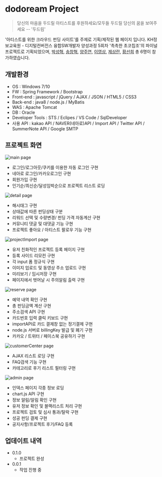 # dodoream Project
> 당신의 마음을 두드릴 아티스트를 후원하세요/모두들 두드릴 당신의 꿈을 보여주세요 -- '두드림'


'아티스트를 위한 크라우드 펀딩 사이트'를 주제로 기획/제작된 웹 페이지 입니다.
KH정보교육원 - 디지털컨버전스 융합SW개발자 양성과정 5회차 '촉촉한 초코칩조'의 파이널 프로젝트로 기획되었으며,
[박성혁](https://github.com/park-sh1), [송창혁](https://github.com/crckrjck), [양주연](https://github.com/wndus12), [이영상](https://github.com/0-sanglee), [제상란](https://github.com/jesangran), [황선희](https://github.com/raonnzena12) 총 6명이 참가하였습니다.


## 개발환경

- OS : Windows 7/10
- FW : Spring Framework / Bootstrap
- Front-end : javascript / jQuery / AJAX / JSON / HTML5 / CSS3
- Back-end : java8 / node.js / MyBatis
- WAS : Apache Tomcat
- DB : Oracle
- Developer Tools : STS / Eclipes / VS Code / SqlDeveloper
- 사용 API : kakao API / NAVER(네아로)API / Import API / Twitter API / SummerNote API / Google SMTP


## 프로젝트 화면
![main page](doDream/src/main/resources/readmeImg/dodream1.png)
- 로그인/로그아웃/쿠키를 이용한 자동 로그인 구현
- 네아로 로그인/카카오로그인 구현
- 회원가입 구현
- 인기순/최신순/달성임박순으로 프로젝트 리스트 로딩

![detail page](doDream/src/main/resources/readmeImg/dodream2.png)
- 해시태그 구현
- 상태값에 따른 펀딩상태 구분
- 리워드 선택 및 수량변경/ 펀딩 가격 자동계산 구현
- 커뮤니티 댓글 및 대댓글 기능 구현
- 프로젝트 좋아요 / 아티스트 팔로우 기능 구현

![projectImport page](doDream/src/main/resources/readmeImg/dodream3.png)
- 유저 친화적인 프로젝트 등록 페이지 구현
- 등록 사이드 리모컨 구현
- 각 input 폼 정규식 구현
- 이미지 업로드 및 동영상 주소 업로드 구현
- 미리보기 / 임시저장 구현 
- 페이지에서 벗어날 시 주의알림 출력 구현

![reserve page](doDream/src/main/resources/readmeImg/dodream4.png)
- 예약 내역 확인 구현
- 총 펀딩금액 계산 구현
- 주소검색 API 구현
- 카드번호 입력 클릭 키보드 구현
- importAPI로 카드 결제창 없는 정기결제 구현
- node.js 서버로 billingKey 발급 및 폐기 구현
- 카카오 / 트위터 / 페이스북 공유하기 구현

![customerCenter page](doDream/src/main/resources/readmeImg/dodream5.png)
- AJAX 리스트 로딩 구현
- FAQ검색 기능 구현
- 카테고리로 후기 리스트 필터링 구현

![admin page](doDream/src/main/resources/readmeImg/dodream6.png)
- 인덱스 페이지 각종 정보 로딩
- chart.js API 구현
- 정보 알림/알림 확인 구현
- 유저 정보 확인 및 블랙리스트 처리 구현
- 프로젝트 검토 및 심사 통과/탈락 구현
- 성공 펀딩 결제 구현
- 공지사항/프로젝트 후기/FAQ 등록 

## 업데이트 내역

* 0.1.0
    * 프로젝트 완성
* 0.0.1
    * 작업 진행 중


